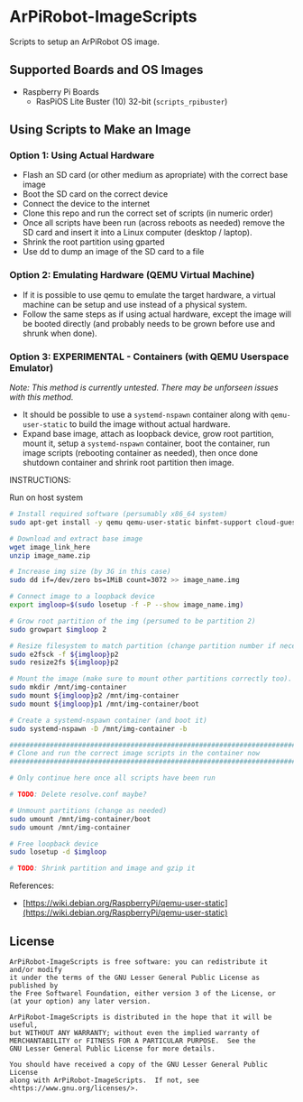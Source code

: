 # ArPiRobot-ImageScripts

Scripts to setup an ArPiRobot OS image.

## Supported Boards and OS Images

- Raspberry Pi Boards
    - RasPiOS Lite Buster (10) 32-bit (`scripts_rpibuster`)
    <!--Ubuntu Server Bionic (18.04) 64-bit (`scripts_rpibionic`)-->


## Using Scripts to Make an Image

### Option 1: Using Actual Hardware

- Flash an SD card (or other medium as apropriate) with the correct base image
- Boot the SD card on the correct device
- Connect the device to the internet
- Clone this repo and run the correct set of scripts (in numeric order)
- Once all scripts have been run (across reboots as needed) remove the SD card and insert it into a Linux computer (desktop / laptop).
- Shrink the root partition using gparted
- Use dd to dump an image of the SD card to a file


### Option 2: Emulating Hardware (QEMU Virtual Machine)

- If it is possible to use qemu to emulate the target hardware, a virtual machine can be setup and use instead of a physical system.
- Follow the same steps as if using actual hardware, except the image will be booted directly (and probably needs to be grown before use and shrunk when done).

### Option 3: EXPERIMENTAL - Containers (with QEMU Userspace Emulator)

*Note: This method is currently untested. There may be unforseen issues with this method.*

- It should be possible to use a `systemd-nspawn` container along with `qemu-user-static` to build the image without actual hardware.
- Expand base image, attach as loopback device, grow root partition, mount it, setup a `systemd-nspawn` container, boot the container, run image scripts (rebooting container as needed), then once done shutdown container and shrink root partition then image.

INSTRUCTIONS:

Run on host system

```sh
# Install required software (persumably x86_64 system)
sudo apt-get install -y qemu qemu-user-static binfmt-support cloud-guest-utils systemd-container

# Download and extract base image
wget image_link_here
unzip image_name.zip

# Increase img size (by 3G in this case)
sudo dd if=/dev/zero bs=1MiB count=3072 >> image_name.img

# Connect image to a loopback device
export imgloop=$(sudo losetup -f -P --show image_name.img)

# Grow root partition of the img (persumed to be partition 2)
sudo growpart $imgloop 2

# Resize filesystem to match partition (change partition number if necessary)
sudo e2fsck -f ${imgloop}p2
sudo resize2fs ${imgloop}p2

# Mount the image (make sure to mount other partitions correctly too). Change partition numbers as needed.
sudo mkdir /mnt/img-container
sudo mount ${imgloop}p2 /mnt/img-container
sudo mount ${imgloop}p1 /mnt/img-container/boot

# Create a systemd-nspawn container (and boot it)
sudo systemd-nspawn -D /mnt/img-container -b

################################################################################
# Clone and run the correct image scripts in the container now
################################################################################

# Only continue here once all scripts have been run

# TODO: Delete resolve.conf maybe?

# Unmount partitions (change as needed)
sudo umount /mnt/img-container/boot
sudo umount /mnt/img-container

# Free loopback device
sudo losetup -d $imgloop

# TODO: Shrink partition and image and gzip it
```

References:

- [https://wiki.debian.org/RaspberryPi/qemu-user-static](https://wiki.debian.org/RaspberryPi/qemu-user-static)

## License

```
ArPiRobot-ImageScripts is free software: you can redistribute it and/or modify
it under the terms of the GNU Lesser General Public License as published by
the Free Softwarel Foundation, either version 3 of the License, or
(at your option) any later version.

ArPiRobot-ImageScripts is distributed in the hope that it will be useful,
but WITHOUT ANY WARRANTY; without even the implied warranty of
MERCHANTABILITY or FITNESS FOR A PARTICULAR PURPOSE.  See the
GNU Lesser General Public License for more details.

You should have received a copy of the GNU Lesser General Public License
along with ArPiRobot-ImageScripts.  If not, see <https://www.gnu.org/licenses/>.
```
